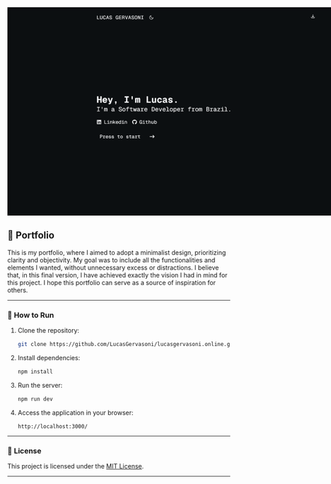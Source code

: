 <div style="width: 900px; margin: 0 auto">
  <img src="https://github.com/LucasGervasoni/lucasgervasoni.online/blob/master/public/img/picture.png">
</div>



## 📸 Portfolio

This is my portfolio, where I aimed to adopt a minimalist design, prioritizing clarity and objectivity. My goal was to include all the functionalities and elements I wanted, without unnecessary excess or distractions. I believe that, in this final version, I have achieved exactly the vision I had in mind for this project. I hope this portfolio can serve as a source of inspiration for others.

---

### 🚀 **How to Run**

1. Clone the repository:
   ```bash
   git clone https://github.com/LucasGervasoni/lucasgervasoni.online.git
   ```

2. Install dependencies:
   ```bash
   npm install
   ```

3. Run the server:
   ```bash
   npm run dev
   ```

4. Access the application in your browser:
   ```
   http://localhost:3000/
   ```

---


### 📄 **License**

This project is licensed under the [MIT License](LICENSE).  

---

